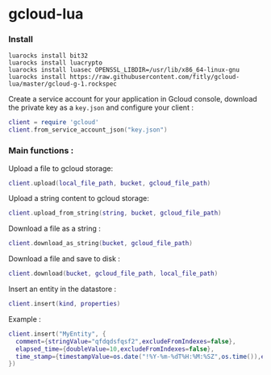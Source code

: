 # gcloud-lua

### Install

```
luarocks install bit32
luarocks install luacrypto
luarocks install luasec OPENSSL_LIBDIR=/usr/lib/x86_64-linux-gnu
luarocks install https://raw.githubusercontent.com/fitly/gcloud-lua/master/gcloud-g-1.rockspec
```

Create a service account for your application in Gcloud console, download the private key as a `key.json` and configure your client :

```lua
client = require 'gcloud'
client.from_service_account_json("key.json")
```

### Main functions :

Upload a file to gcloud storage:

```lua
client.upload(local_file_path, bucket, gcloud_file_path)
```

Upload a string content to gcloud storage:

```lua
client.upload_from_string(string, bucket, gcloud_file_path)
```


Download a file as a string :

```lua
client.download_as_string(bucket, gcloud_file_path)
```

Download a file and save to disk :

```lua
client.download(bucket, gcloud_file_path, local_file_path)
```

Insert an entity in the datastore :

```lua
client.insert(kind, properties)
```

Example :

```lua
client.insert("MyEntity", {
  comment={stringValue="qfdqdsfqsf2",excludeFromIndexes=false},
  elapsed_time={doubleValue=10,excludeFromIndexes=false},
  time_stamp={timestampValue=os.date("!%Y-%m-%dT%H:%M:%SZ",os.time()),excludeFromIndexes=false}
})
```
